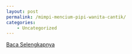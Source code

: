 ```yaml
---
layout: post
permalink: /mimpi-mencium-pipi-wanita-cantik/
categories:
    - Uncategorized
---
```


[Baca Selengkapnya](/01)